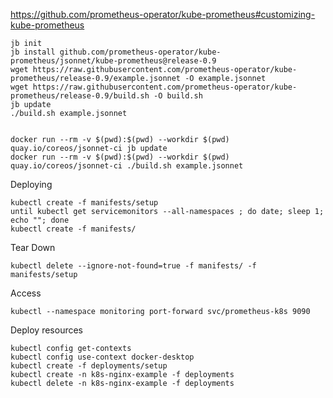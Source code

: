 

https://github.com/prometheus-operator/kube-prometheus#customizing-kube-prometheus


    jb init
    jb install github.com/prometheus-operator/kube-prometheus/jsonnet/kube-prometheus@release-0.9 
    wget https://raw.githubusercontent.com/prometheus-operator/kube-prometheus/release-0.9/example.jsonnet -O example.jsonnet
    wget https://raw.githubusercontent.com/prometheus-operator/kube-prometheus/release-0.9/build.sh -O build.sh
    jb update
    ./build.sh example.jsonnet


    docker run --rm -v $(pwd):$(pwd) --workdir $(pwd) quay.io/coreos/jsonnet-ci jb update
    docker run --rm -v $(pwd):$(pwd) --workdir $(pwd) quay.io/coreos/jsonnet-ci ./build.sh example.jsonnet


Deploying

    kubectl create -f manifests/setup
    until kubectl get servicemonitors --all-namespaces ; do date; sleep 1; echo ""; done
    kubectl create -f manifests/

Tear Down 

    kubectl delete --ignore-not-found=true -f manifests/ -f manifests/setup

Access

    kubectl --namespace monitoring port-forward svc/prometheus-k8s 9090


Deploy resources

    kubectl config get-contexts  
    kubectl config use-context docker-desktop
    kubectl create -f deployments/setup
    kubectl create -n k8s-nginx-example -f deployments
    kubectl delete -n k8s-nginx-example -f deployments

